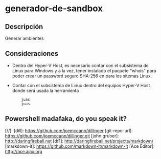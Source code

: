 # generador-de-sandbox

## Descripción
Generar ambientes 

## Consideraciones

- Dentro del Hyper-V Host, es necesario contar con el subsistema de Linux para Windows y a la vez, tener instalado el paquete "whois" para poder crear un password seguro SHA-256 en para los sitemas Linux.

- Contar con el subsistema de Linux dentro del equipos Hyper-V Host donde será usada la herramienta
    ```
        juas
        juas
    ```

## Powershell madafaka, do you speak it?

[//]:
   [dill]: <https://github.com/joemccann/dillinger>
   [git-repo-url]: <https://github.com/joemccann/dillinger.git>
   [john gruber]: <http://daringfireball.net>
   [df1]: <http://daringfireball.net/projects/markdown/>
   [markdown-it]: <https://github.com/markdown-it/markdown-it>
   [Ace Editor]: <http://ace.ajax.org>